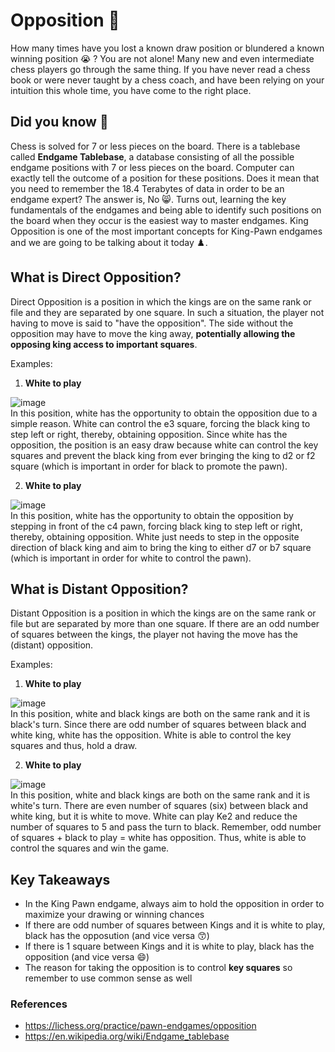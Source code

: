 # Opposition :crown: 
How many times have you lost a known draw position or blundered a known winning position :sob: ? You are not alone! Many new and even intermediate chess players go through the same thing. If you have never read a chess book or were never taught by a chess coach, and have been relying on your intuition this whole time, you have come to the right place. 

## Did you know 🤔
Chess is solved for 7 or less pieces on the board. There is a tablebase called **Endgame Tablebase**, a database consisting of all the possible endgame positions with 7 or less pieces on the board. Computer can exactly tell the outcome of a position for these positions. Does it mean that you need to remember the 18.4 Terabytes of data in order to be an endgame expert? The answer is, No 😸. Turns out, learning the key fundamentals of the endgames and being able to identify such positions on the board when they occur is the easiest way to master endgames. King Opposition is one of the most important concepts for King-Pawn endgames and we are going to be talking about it today ♟️.

## What is Direct Opposition?
Direct Opposition is a position in which the kings are on the same rank or file and they are separated by one square. In such a situation, the player not having to move is said to "have the opposition". The side without the opposition may have to move the king away, **potentially allowing the opposing king access to important squares**.

Examples:

1) **White to play**  

![image](https://github.com/dalchess/chess-spotlights/assets/66438237/4b408a2a-718f-473b-ba09-f8bb5179327c)  
In this position, white has the opportunity to obtain the opposition due to a simple reason. White can control the e3 square, forcing the black king to step left or right, thereby, obtaining opposition. Since white has the opposition, the position is an easy draw because white can control the key squares and prevent the black king from ever bringing the king to d2 or f2 square (which is important in order for black to promote the pawn).

2) **White to play**  

![image](https://github.com/dalchess/chess-spotlights/assets/66438237/e111e343-78fd-4b0a-888d-38c3edc614c3)  
In this position, white has the opportunity to obtain the opposition by stepping in front of the c4 pawn, forcing black king to step left or right, thereby, obtaining opposition. White just needs to step in the opposite direction of black king and aim to bring the king to either d7 or b7 square (which is important in order for white to control the pawn). 

## What is Distant Opposition?
Distant Opposition is a position in which the kings are on the same rank or file but are separated by more than one square. If there are an odd number of squares between the kings, the player not having the move has the (distant) opposition.

Examples:
1) **White to play**  

![image](https://github.com/dalchess/chess-spotlights/assets/66438237/b5999b81-128c-4d7e-885e-d244da7c1f19)  
In this position, white and black kings are both on the same rank and it is black's turn. Since there are odd number of squares between black and white king, white has the opposition. White is able to control the key squares and thus, hold a draw.

2) **White to play**  

![image](https://github.com/dalchess/chess-spotlights/assets/66438237/daedf9ae-59b7-49e4-90a9-fd5657e8e9c0)  
In this position, white and black kings are both on the same rank and it is white's turn. There are even number of squares (six) between black and white king, but it is white to move. White can play Ke2 and reduce the number of squares to 5 and pass the turn to black. Remember, odd number of squares + black to play = white has opposition. Thus, white is able to control the squares and win the game.

## Key Takeaways
- In the King Pawn endgame, always aim to hold the opposition in order to maximize your drawing or winning chances
- If there are odd number of squares between Kings and it is white to play, black has the opposution (and vice versa 😙)
- If there is 1 square between Kings and it is white to play, black has the opposition (and vice versa 😄)
- The reason for taking the opposition is to control **key squares** so remember to use common sense as well


### References
- https://lichess.org/practice/pawn-endgames/opposition
- https://en.wikipedia.org/wiki/Endgame_tablebase
